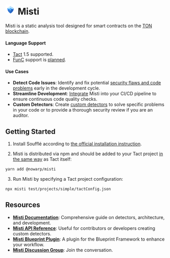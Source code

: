 # <img src="img/misti.png" alt="Misti Logo" width="32"/> Misti
Misti is a static analysis tool designed for smart contracts on the [TON blockchain](https://ton.org/).

#### Language Support
- [Tact](https://tact-lang.org/) 1.5 supported.
- [FunC](https://docs.ton.org/develop/func/overview) support is [planned](https://github.com/nowarp/misti/issues/56).

#### Use Cases
- **Detect Code Issues**: Identify and fix potential [security flaws and code problems](https://nowarp.io/tools/misti/docs/detectors) early in the development cycle.
- **Streamline Development**:
  [Integrate](https://nowarp.io/tools/misti/docs/tutorial/ci-cd) Misti into your CI/CD pipeline to ensure continuous code quality checks.
- **Custom Detectors**: Create [custom detectors](https://nowarp.io/tools/misti/docs/hacking/custom-detector) to solve specific problems in your code or to provide a thorough security review if you are an auditor.

## Getting Started
1. Install Soufflé according to [the official installation instruction](https://souffle-lang.github.io/install).

2. Misti is distributed via npm and should be added to your Tact project [in the same way](https://github.com/tact-lang/tact?tab=readme-ov-file#installation) as Tact itself:
```bash
yarn add @nowarp/misti
```

3. Run Misti by specifying a Tact project configuration:
```bash
npx misti test/projects/simple/tactConfig.json
```

## Resources
- **[Misti Documentation](https://nowarp.github.io/tools/misti/)**: Comprehensive guide on detectors, architecture, and development.
- **[Misti API Reference](https://nowarp.github.io/tools/misti/api)**: Useful for contributors or developers creating custom detectors.
- **[Misti Blueprint Plugin](https://github.com/nowarp/blueprint-misti)**: A plugin for the Blueprint Framework to enhance your workflow.
- **[Misti Discussion Group](https://t.me/misti_dev)**: Join the conversation.

